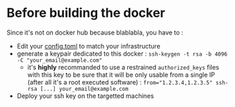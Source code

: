 # Before building the docker

Since it's not on docker hub because blablabla, you have to :
* Edit your [config.toml](https://github.com/future-architect/vuls#step6-config) to match your infrastructure
* generate a keypair dedicated to this docker : ```ssh-keygen -t rsa -b 4096 -C "your_email@example.com"```
  * it's **highly** recommanded to use a restrained `authorized_keys` files with this key to be sure that it will be only usable from a single IP (after all it's a root executed software) : ```from="1.2.3.4,1.2.3.5" ssh-rsa [...] your_email@example.com```
* Deploy your ssh key on the targetted machines
